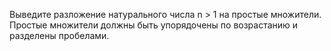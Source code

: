 Выведите разложение натурального числа n > 1 на простые множители. Простые множители должны быть упорядочены по возрастанию и разделены пробелами.